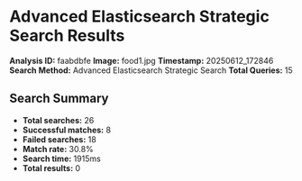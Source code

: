 # Advanced Elasticsearch Strategic Search Results

**Analysis ID:** faabdbfe
**Image:** food1.jpg
**Timestamp:** 20250612_172846
**Search Method:** Advanced Elasticsearch Strategic Search
**Total Queries:** 15

## Search Summary

- **Total searches:** 26
- **Successful matches:** 8
- **Failed searches:** 18
- **Match rate:** 30.8%
- **Search time:** 1915ms
- **Total results:** 0

